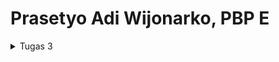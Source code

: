 # Prasetyo Adi Wijonarko, PBP E

<details>
<summary>Tugas 3</summary>
# Tugas 3 Pemrograman Berbasis Platform
<br>
<hr>

Checklist untuk tugas ini adalah sebagai berikut.
- [X] Membuat input `form` untuk menambahkan objek model pada app sebelumnya.
- [x] Tambahkan 5 fungsi `views` untuk melihat objek yang sudah ditambahkan dalam format HTML, XML, JSON, XML by ID, dan JSON by ID.
- [x] Membuat routing URL untuk masing-masing `views` yang telah ditambahkan pada poin 2.
- [x] Menjawab beberapa pertanyaan berikut pada README.md pada root folder.
	- [x] Apa perbedaan antara form POST dan form GET dalam Django?
	- [x] Apa perbedaan utama antara XML, JSON, dan HTML dalam konteks pengiriman data?
	- [x] Mengapa JSON sering digunakan dalam pertukaran data antara aplikasi web modern?
	- [x] Jelaskan bagaimana cara kamu mengimplementasikan checklist di	atas secara step-by-step (bukan hanya sekadar mengikuti tutorial).
- [X] Mengakses kelima URL di poin 2 menggunakan Postman, membuat screenshot dari hasil akses URL pada Postman, dan menambahkannya ke dalam `README.md.`
- [X] Melakukan add-commit-push ke GitHub.

### Membuat input `form` untuk menambahkan objek model pada app sebelumnya.
1. sebelum membuat form, kita perlu membuat kerangka views dari situs web kita. berikut ini adalah caranya 
 * membuat folder `templates` pada root folder, buat berkas `base.html` dan isi dengan kode berikut
   ```
{% load static %}
   <!DOCTYPE html>
   <html lang="en">
      <head>
         <meta charset="UTF-8" />
         <meta
               name="viewport"
               content="width=device-width, initial-scale=1.0"
         />
         {% block meta %}
         {% endblock meta %}
      </head>

      <body>
         {% block content %}
         {% endblock content %}
      </body>
   </html>

* pada variabel `TEMPLATES` pada `settings.py` dalam direktori `prezzmarket` tambahkan kode berikut 
   ```...
   TEMPLATES = [
      {
         'BACKEND': 'django.template.backends.django.DjangoTemplates',
         'DIRS': [BASE_DIR / 'templates'], # Tambahkan kode ini
         'APP_DIRS': True,
         ...
      }
   ]
   ...

   kode tersebut berguna untuk mendeteksi `base.html` sebagai berkas template
 * buka berkas `main.html` yang ada pada `templates` direktori `main`, ubah kodenya menjadi seperti berikut 
   ```
{% extends 'base.html' %}

{% block content %}
    <html>
    <head>
    </head>
    <body>
    <h1>Selamat datang di Prezzmarket</h1>

    <p><strong>Nama:</strong> {{ name }}</p>
    <p><strong>Kelas:</strong> {{ class }}
{% endblock content %}
kode tersebut menggunakan `base.html` sebagai template utama

2. Setelah membaut kerangka, kita membuat form input data  
* buat berkas `forms.py` pada direktori main. tambahkan kode berikut
   ```
from django.forms import ModelForm
from main.models import Item

class ItemForm(ModelForm):
    class Meta:
        model = Item
        fields = ["name", "amount", "description"]

kode ini digunakan untuk membuat struktur form yang menerima data produk baru
 * buka berkas `views.py` yang ada pada foler `main` tambahkan import sebagai berikut
   ```
from django.http import HttpResponseRedirect
from main.forms import ItemForm
from django.urls import reverse

 * dalam berkas yang sama, buat fungsi `create_item` yang menerima parameter `request` untuk menghasilkan form yang dapat menambahkan data secara otomatis.  berikut kodenya
   ```
def create_item(request):
    form = ItemForm(request.POST or None)

    if form.is_valid() and request.method == "POST":
        form.save()
        return HttpResponseRedirect(reverse('main:show_main'))

    context = {'form': form}
    return render(request, "create_item.html", context)

 * ubah fungsi `show main` yang sudah ada menjadi berikut 
   ```
def show_main(request):
    items = Item.objects.all()

    context = {
        'name': 'Prasetyo Adi Wijonarko', # Nama kamu
        'class': 'PBP E', # Kelas PBP kamu
        'items': items
    }

    return render(request, "main.html", context)

 * buka `urls.py` pada folder `main` dan tambahkan import 
   ```
from main.views import show_main, create_product

 * pada cariabel `urlpatterns` dalam berkas `urls.py` tambahkan 
   ```
    path('create-item', create_item, name='create_item'),

 * buat berkas baru `create_product.html` pada `templates` dalam direktori `main`. tambahkan kode berikut
   ```
{% extends 'base.html' %} 

{% block content %}
<h1>Add New Product</h1>

<form method="POST">
    {% csrf_token %}
    <table>
        {{ form.as_table }}
        <tr>
            <td></td>
            <td>
                <input type="submit" value="Add Item"/>
            </td>
        </tr>
    </table>
</form>

{% endblock %}

 * buka kembali `main.html`, dalam block `{% block content %} tambahkan kode berikut untuk menampilkan data dalam bentuk table serta tombol "Add New Product"
   ```
...
<table>
    <h4>Anda menyimpan {{ items.count }} item disini</h4>
    <tr>
        <th>Name</th>
        <th>Price</th>
        <th>Description</th>
        <th>Date Added</th>
    </tr>

    {% comment %} Berikut cara memperlihatkan data produk di bawah baris ini {% endcomment %}

    {% for item in items %}
            <tr>
                <td>{{item.name}}</td>
                <td>{{item.amount}}</td>
                <td>{{item.description}}</td>
                <td>{{item.date_added}}</td>
            </tr>
        {% endfor %}
    </table>

    <br />

    <a href="{% url 'main:create_item' %}">
        <button>
            Add New Item
        </button>
    </a>

{% endblock content %}

* nyalakan virtual environtment, lalu jalankan `python manage.py runserver` dan buka http://localhost:8000. Sekarang web nya sudah diisi dengan data

<br>
<hr>

### Tambahkan 5 fungsi `views` untuk melihat objek yang sudah ditambahkan dalam format HTML, XML, JSON, XML by ID, dan JSON by ID.
1. Mengembalikan data dalam bentuk HTML
 * pada `views.py` pada folder `main`, lengkapi `show_main` seperti kode berikut
   ```
   def show_main(request):
    items = Item.objects.all()

    context = {
        'name': 'Prasetyo Adi Wijonarko', # Nama kamu
        'class': 'PBP E', # Kelas PBP kamu
        'items': items
    }

    return render(request, "main.html", context)

2. Mengembalikan data dalam bentuk XML
 * buka `views.py` pada folder `main`, tambahkan import 
   ```
   from django.http import HttpResponse
   from django.core import serializers

 * buat fungsi `show_xml` yang menerima parameter request menerima parameter request dan mengambil seluruh data dari model Product, lalu mengembalikan hasil query dalam bentuk XML dengan menggunakan `HttpResponse` dan content type "application/xml".
   ```
   def show_xml(request):
      data = Item.objects.all()
      return HttpResponse(serializers.serialize("xml", data), content_type="application/xml")

 * buka `buka urls.py` pada folder `main`, tambahkan import
   ```
   from main.views import show_main, create_item, show_xml 
 * pada variabel `urlpatterns` tambahkan path url untuk mengakses fungsi yang sudah diimport tadi
   ```
   path('xml/', show_xml, name='show_xml'), 

 * jalankan proyek dengan perintah `python manage.py runserver` dan buka  http://localhost:8000/xml 

3. Mengembalikan data dalam bentuk JSON
 * Buat fungsi `show_json` dalam file views.py yang menerima parameter request, ambil seluruh data `product`, lalu kembalikan hasil query       tersebut dalam format JSON sebagai `HttpResponse` dengan content type "application/json" menggunakan serializers.serialize("json", data).
   ```
   def show_json(request):
      data = Item.objects.all()
      return HttpResponse(serializers.serialize("json", data), content_type="application/json")

 * buka `urls.py` pada folder `main`, tambahkan import
   ```
   from main.views import show_main, create_item, show_xml, show_json

 * tambahkan path url ke dalam `urlpatterns`
   ```
   path('json/', show_json, name='show_json'), 

4. Mengembalikan data berdasarkan ID dalam bentuk XML dan JSON
 * buka `views.py` pada folder `main` dan buat fungsi `show_xml_by_id` dan `show_json_by_id`. berikut adalah kodenya
 - XML by ID
   ```
   def show_xml_by_id(request, id):
      data = Item.objects.filter(pk=id)
      return HttpResponse(serializers.serialize("xml", data), content_type="application/xml")

 - JSON by ID
   ```
   def show_json_by_id(request, id):
      data = Item.objects.filter(pk=id)
      return HttpResponse(serializers.serialize("json", data), content_type="app)

 * buka `urls.py` pada folder `main`, tambahkan import
   ```
   from main.views import show_main, create_item, show_xml, show_json, show_xml_by_id, show_json_by_id 

 * tambahkan path url ke dalam `urlpatterns`
   ```
   path('xml/<int:id>/', show_xml_by_id, name='show_xml_by_id'),
   path('json/<int:id>/', show_json_by_id, name='show_json_by_id'), 

 * jalankan proyek dengan perintah `python manage.py runserver` buka  http://localhost:8000/xml/[id] untuk XML by ID dan http://localhost:8000/json/[id] untuk JSON by ID

<br>
<hr>

### Membuat routing URL untuk masing-masing views yang telah ditambahkan pada poin 2.
 * kita akan mengubah routing dari `main/` menjadi `/`. nyalakan virtual environment 
   ```
   env\Scripts\activate.bat

 * buka `urls.py` pada folder `prezzmarket` ubah path `main/` menjadi ' ' pada `urlpatterns`
   ```
   path('', include('main.urls')),

 * jalankan server dengan perintah `python manage.py runserver` dan buka http://localhost:8000/ 
<br>
<hr>

### Apa perbedaan antara form `POST` dan form `GET` dalam Django?
1. Pengiriman Data
 * `POST` : mengirimkan data dalam bentuk "request body" yang tidak terlihat (tersembunyi) dalam url
 * `GET` : Mengirimkan data dalam bentuk "query parameters" yang terdapat pada url

2. Kemanan data
 * `POST` : lebih cocok untuk data sensitif karena data yang dikirimkan tidak terlihat dalam url
 * `GET` : Kurang aman untuk data sensitif karena saat mengirimkan data url terlihat dan dapat diakses siapa saja yang memiliki akses ke url tersebut

3. Fungsi 
 * `POST` : Digunakan ketika ingin mengirim data untuk pemrosesan lanjut seperti menyimpan data ke database atau eksekusi tindakan tertentu berdasarkan data yang dikirimkan sehingga cocok untuk formulir pengisian data
 * `GET` : Digunakan untuk mengirimkan data yang digunakan view Django untuk melakukan tindakan seperti pencarian atau pencarian data sehingga cocok untuk menjalankan permintaan yang bersifat `read-only` dan tidak mengubah data.
<br>
<hr>

### Apa perbedaan utama antara XML, JSON, dan HTML dalam konteks pengiriman data?
* XML digunakan untuk menyimpan dan mengirim data dengan format yang fleksibel dan self-descriptive. Data dalam XML disusun seperti struktur pohon dengan elemen-elemen yang memiliki hubungan parent-child. Namun, XML dapat menjadi sulit dibaca karena banyaknya markup yang digunakan.

* JSON, di sisi lain, digunakan untuk menyimpan data dalam bentuk terstruktur dengan format yang ringkas dan mudah dimengerti. Data dalam JSON disimpan dalam pasangan key-value dan dapat bersifat nested, membuatnya sangat berguna dalam pertukaran data antar-aplikasi, konfigurasi, dan penyimpanan data sederhana.

* HTML adalah bahasa markup yang digunakan untuk merancang struktur dan tampilan konten pada halaman web. HTML memungkinkan penggunaan tags untuk menandai berbagai elemen seperti headings, paragraf, tautan, gambar, dan tabel, sehingga memudahkan dalam merancang tampilan halaman web.
<br>
<hr>

### #Mengapa JSON sering digunakan dalam pertukaran data antara aplikasi web modern?
* Kemudahan dalam penulisan dan pemahaman dengan format `key`-`value` dan array 
* JSON memiliki fleksibilitas dalam menyimpan berbagai tipe data seperti string, boolean, array,  dan berbagai tipe data lainnya
* JSON dapat digunakan dengan berbagai bahasa pemrograman seperti JavaScript, Java, Python, C#, dan lain-lain. Hal ini memungkinkan penggunaan data dalam format JSON dalam berbagai bahasa pemrograman tanpa masalah kompatibilitas, mempermudah pertukaran data di berbagai platform dan lingkungan pemrograman yang berbeda.
* Mudah dikonversi ke JavaScript dan sebaliknya sehingga sangat bermanfaat bagi pengembang web dalam pemrosesan data.
<br>
<hr>


### Mengakses kelima URL di poin 2 menggunakan Postman, membuat screenshot dari hasil akses URL pada Postman, dan menambahkannya ke dalam `README.md.`
* nyalakan virtual environtment dengan perintah 
   ```
   env\Scripts\activate.bat

* jalankan perintah 
   ```
   python manage.py runserver

* Buka Postman dan buat request baru dengan method `GET` dan url http://localhost:8000/xml untuk XML, http://localhost:8000/json untuk JSON, http://localhost:8000/xml/[id] untuk XML by ID dan http://localhost:8000/json/[id] untuk JSON by ID.
* klik `Send` untuk mengirim request
* akan muncul hasil response dari request pada bagian bawah Postman
 - HTML

 - XML

 - JSON

 - XML by ID

 - JSON by ID
<br>
<hr>

## Tugas 2 PBP Ganjil 
<details>
<summary>Tugas 2</summary>
<br>
<hr>

Checklist untuk tugas ini adalah sebagai berikut.
- [X] Membuat sebuah proyek django baru.
- [x] Membuat aplikasi dengan nama main pada proyek tersebut. 
- [x] Melakukan routing pada proyek agar dapat menjalankan aplikasi main.
- [x] Membuat model pada aplikasi `main` dengan nama `Item` dan memiliki atribut wajib sebagai berikut.
    + `name` sebagai nama *item* dengan tipe `CharField`.
    + `amount` sebagai jumlah *item* dengan tipe `IntegerField`.
    + `description` sebagai deskripsi *item* dengan tipe `TextField`.
- [x] Membuat sebuah fungsi pada `views.py` untuk dikembalikan ke dalam sebuah *template* HTML yang menampilkan nama aplikasi serta nama dan kelas kamu.
- [x] Membuat sebuah *routing* pada `urls.py` aplikasi `main` untuk memetakan fungsi yang telah dibuat pada `views.py`.
- [x] Melakukan *deployment* ke Adaptable terhadap aplikasi yang sudah dibuat sehingga nantinya dapat diakses oleh teman-temanmu melalui Internet.
- [x] Membuat sebuah README.md yang berisi tautan menuju aplikasi Adaptable yang sudah di-deploy, serta jawaban dari beberapa pertanyaan berikut.
 
## Jelaskan bagaimana cara kamu mengimplementasikan checklist di atas secara step-by-step (bukan hanya sekedar mengikuti tutorial)

**Membuat sebuah proyek django baru**
1. Membuat direktori lokal dan repositori ```prezzmarket``
2. Menghubungkan direkotri lokal dengan repositori
3. Membuat virtual environment (env) python bertujuan untuk mengisolasi depedensi django untuk menghindari konflik depedensi proyek django lainnya. 
   Untuk mengaktifkannya buka direktori tempat env dibuat lalu buka command prompt dan ketik ```env\Scripts\activate.bat```
4. Membuat berkas ```requirements.txt``` lalu menambahkan dependencies sebagai berikut
   ```
   django
   gunicorn
   whitenoise
   psycopg2-binary
   requests
   urllib3
5. Pasang dependencies dengan perintah ```pip install -r requirements.txt``` dan membuat proyek django bernama ```prezzmarket``` 
   dengan menjalankan perintah ```django-admin startproject prezzmarket .``` (nyalakan terlebih dahulu environtmennya)
6. Ubah ```ALLOWED-HOSTS``` di ```settings.py``` menjadi ```[ * ]```. Step ini bertujuan agar aplikasi dapat diakses secara luas
7. Jalankan server django dengan perintah ```python manage.py runserver```, cek http://localhost:8000 
   jika tidak memunculkan error maka apalikasi berhasil dibuat
8. Tekan ```CTRL + C``` untuk menghentikan server dan jalankan perintah ```deactivate``` untuk menonaktifkan virtual environtment

**Mmebuat aplikasi main pada proyek tersebut**
1. Buka direktori prezzmarket, nyalakan virtual environtment dengan perintah ```env\Scripts\activate.bat```
2. Jalankan perintah ```python manage.py startapp main```
3. Buka ```settings.py``` dalam direktori proyek prezzmarket, tambahkan ```'main'``` pada variabel ```INSTALLED APPS```

**Melakukan routing pada proyek agar dapat menjalankan aplikasi main**
1. Buat berkas baru bernama ```urls.py``` pada direktori ```main``` dan menambahkan 
   ```
   from django.urls import path 
   from main.views import show_main
   app_name = 'main'
   urlpatterns = [path('', show_main, name='show_main'),]

**Membuat model pada aplikasi `main` dengan nama `Item` dan memiliki atribut wajib yang sudah ditentukan**
1. Buka ```models.py``` pada direktori aplikasi ```main```
2. Isi dengan kode sebagai berikut 
   ```
   from django.db import models
   class Product(models.Model):
   name = models.CharField(max_length=255)
   amount = models.IntegerField()
   description = models.TextField()
3. lakukan migrasi model dengan menjalankan perintah ```python manage.py makemigrations``` untuk mencatat perubahan model, 
   lalu terapkan perubahan tersebut ke basis data lokal Anda dengan perintah python manage.py migrate.

**Membuat sebuah fungsi pada `views.py` untuk dikembalikan ke dalam sebuah *template* HTML yang menampilkan nama aplikasi serta nama dan kelas**
1. Buka ```views.py``` dalam direktori aplikasi ```main```
2. Lakukan import ```from django.shortcuts import render```
3. Tambahkan fungsi show_main untuk menampilkan halaman web sesuai permintaan yang diterima pryoek django
   ```
   def show_main(request):
   context = {
        'name': 'Prasetyo Adi Wijonarko',
        'class': 'PBP E'
    }
   return render(request, "main.html", context)
   ```


**Membuat sebuah *routing* pada `urls.py` aplikasi `main` untuk memetakan fungsi yang telah dibuat pada `views.py`.**
1. Buka ```urls.py``` pada direktori ```prezzmarket```
2. Tambahkan include :
   ```from django.urls import path, include```
3. Tambahkan ```path('main/',include('main.urls')),``` pada ```urlspatterns```

**Melakukan *deployment* ke Adaptable terhadap aplikasi yang sudah dibuat sehingga nantinya dapat diakses oleh teman-temanmu melalui Internet.**
1. Login Adaptable.io menggunakan akun github, tekan ```New App``` lalu 
   pilih ```Connect an Existing Repository``` lalu pilih ```All Repositories```
2. Pilih ```prezzmarket``` sebagai aplikasi yang ingin di deploy, pilih ```main``` sebagai deployment branch
3. Pilih ```Python App Template``` sebagai template deployment dan ```PostgreSQL``` sebagai tipe basis data
4. Masukkan versi python yang sudah terinstall di device
5. Pada kolom ```Start Command```, masukkan perintah ```python manage.py migrate && gunicorn prezzmarket.wsgi```
6. Masukkan nama App yaitu prezzmarket
7. Centang ```HTTP Listener on PORT``` dan tekan ```Deploy App``` untuk memulai proses deployment aplikasi

## Buatlah bagan yang berisi request client ke web aplikasi berbasis Django beserta responnya dan jelaskan pada bagan tersebut kaitan antara ```urls.py```, ```views.py```, ```models.py```, dan berkas ```html```.

1. `urls.py` digunakan untuk mengelola routing yang dikirim oleh klien. Django akan mencocokkan URL yang diterima dengan pola URL yang telah didefinisikan dalam `urls.py`, jika cocok akan disematkan pada *template* `HTML`
2. Setelah didefinisikan, `views.py` akan menentukan bagaimana aplikasi akan berlaku. `views.py` mengelola permintaan, mengambil data dari model,melakukan pemrosesan data, kemudian menyiapkan data untuk nantinya ditampilkan ke klien
3. `models.py` berisi definisi model yang merepresentasikan struktur dan hubungan data dalam database. Digunakan untuk berinteraksi dengan database.
4. `template` berkas HTML yang mengatur tampilan antarmuka pengguna


## Jelaskan mengapa kita menggunakan *virtual environment*? Apakah kita tetap dapat membuat aplikasi web berbasis Django tanpa menggunakan *virtual environment*
Virtual environment merupakan sebuah alat yang digunakan untuk menjaga dependensi yang dibutuhkan oleh berbagai proyek Python tetap terisolasi dan terpisah. Dengan menggunakan virtual environment, dapat menjaga dependensi dari berbagi proyek python yang berbeda agar tetap terisolasi dan terpisah.Kita dapat menciptakan lingkungan yang independen, masing-masing sesuai dengan ebutuhan dan depedensi yang kita butuhkan untuk proyek sehingga proyek dapat berjalan baik tanpa konflik depedensi. 

Bisa saja kita membuat proyek Python tanpa menggunakan virtual environment, namun perlu diperhatikan kita harus berhati-hati dalam mengelola dependensi proyek kita untuk menghindari konflik. Misalnya kita membuat proyek A yang membutuhkan versi 1.0 dari pustaka C sedangkan proyek B memerlukan versi 2.0. Tanpa virtual environment, kedua proyek ini akan berbagi instalasi global pustaka X, yang dapat menyebabkan konflik dan masalah dalam menjalankan proyek-proyek tersebut.


## Jelaskan apakah itu MVC, MVT, MVVM dan perbedaan dari ketiganya

**MVC**
MVC atau Model-View-Controller, merupakan desain arsitektur website yang terdiri dari tiga komponen utama yaitu: 
- Model:
  - Bertanggung jawab atas logika bisnis dan data aplikasi.
  - Mengambil, manipulasi, dan berinteraksi dengan data.
  - Mmperbarui tampilan aplikasi.
- View:
  - Mengurus antarmuka pengguna (UI) seperti halaman web atau antarmuka aplikasi.
  - Berkomunikasi dengan pengontrol dan model
  - Mengelola interaksi dengan pengguna.
  - Menyajikan data yang sesuai untuk pengguna
- Controller:
  - Menerima input dari pengguna melalui view/REST
  - Menghubungkan view dengan model.
  - Memproses data dari model dan mengirimkannya ke view untuk ditampilkan.
- **Perbedaan dari MVT (Model-View-Template):** Dalam MVT, peran yang biasanya dimiliki oleh *controller* digantikan oleh *template*. *Template* merupakan file HTML yang digunakan bersama dengan Django Template Language (DTL).
- **Perbedaan dari MVVM (Model-View-ViewModel):** Dalam MVVM, peran *controller* digantikan oleh *ViewModel* yang bertindak sebagai perantara antara *model* dan *view*.

**MVT**
MVT atau Model-View-Template, merupakan pola arsitektur website yang digunakan pada django. Berikut adalah komponennya:
- Model:
  - Bertindak sebagai antarmuka untuk data dalam aplikasi.
  - Menjaga dan mengelola data.
  - Merupakan struktur data logis yang mendasari seluruh aplikasi.
  - Biasanya terhubung dengan database, khususnya database relasional seperti MySql atau Postgres.
- View:
  - Merupakan antarmuka pengguna yang dilihat dalam browser ketika sebuah website dirender.
  - Direpresentasikan oleh HTML, CSS, JavaScript, dan file-file Jinja.
  - Bertanggung jawab atas tampilan visual dari aplikasi.
- Template:
  - Terdiri dari bagian-bagian statis dari output HTML yang diinginkan.
  - Mengandung sintaks khusus yang menggambarkan bagaimana konten dinamis akan dimasukkan.
  - Digunakan untuk menghasilkan tampilan yang akhirnya dilihat oleh pengguna melalui View.
- **Perbedaan dari MVC (Model-View-Controller):** Dalam MVC, peran yang biasanya dimiliki oleh *template* digantikan oleh *controller*. *Controller* bertindak sebagai penghubung antara *view* dan *model*.
- **Perbedaan dari MVVM (Model-View-ViewModel):** Dalam MVVM, peran *template* digantikan oleh *ViewModel* yang berperan sebagai perantara antara *model* dan *view*.

**MVVM**
MVVM atau Model-View-ViewModel, adalah pola arsitektur yang umumnya digunakan dalam pengembangan aplikasi berbasis antarmuka pengguna (UI), termasuk aplikasi mobile dan desktop.  Berikut adalah komponennya:
- Model:
  - Berisi data dasar yang digunakan dalam aplikasi. 
  - Model mengelola data dan aturan bisnis aplikasi, dan seringkali berinteraksi dengan sumber data seperti database atau layanan web.
- View:
  - View dalam MVVM adalah antarmuka grafis yang digunakan oleh pengguna untuk berinteraksi dengan aplikasi. Ini bertanggung jawab untuk menampilkan output dari data yang telah diproses.
  - View dalam MVVM mirip dengan komponen view dalam pola arsitektur MVC
- ViewModel:
  - Memaparkan aliran data yang relevan dengan tampilan (View).
  - Berfungsi sebagai penghubung antara Model dan View.
  - Terdiri dari Model yang diubah menjadi View, dan berisi perintah yang dapat digunakan oleh View untuk mempengaruhi Model.
-
- **Perbedaan dari MVC (Model-View-Controller):** Dalam MVC, peran *ViewModel* digantikan oleh *controller* yang bertindak sebagai penghubung antara *view* dan *model*.
- **Perbedaan dari MVT (Model-View-Template):** Dalam MVT, peran yang biasanya dimiliki oleh *ViewModel* digantikan oleh *template*. *Template* berperan dalam menyusun tampilan antarmuka pengguna


